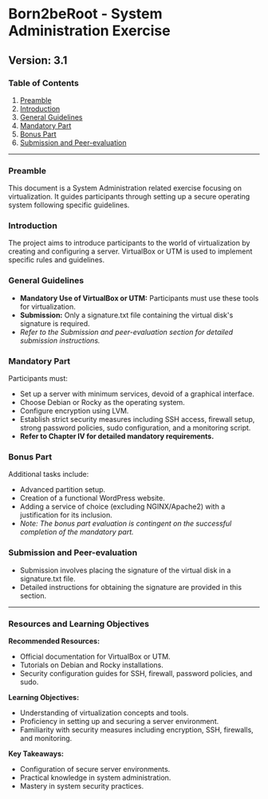 # Born2beRoot - System Administration Exercise

## Version: 3.1

### Table of Contents
1. [Preamble](#preamble)
2. [Introduction](#introduction)
3. [General Guidelines](#general-guidelines)
4. [Mandatory Part](#mandatory-part)
5. [Bonus Part](#bonus-part)
6. [Submission and Peer-evaluation](#submission-and-peer-evaluation)

---

### Preamble
This document is a System Administration related exercise focusing on virtualization. It guides participants through setting up a secure operating system following specific guidelines.

### Introduction
The project aims to introduce participants to the world of virtualization by creating and configuring a server. VirtualBox or UTM is used to implement specific rules and guidelines.

### General Guidelines
- **Mandatory Use of VirtualBox or UTM:** Participants must use these tools for virtualization.
- **Submission:** Only a signature.txt file containing the virtual disk's signature is required.
- *Refer to the Submission and peer-evaluation section for detailed submission instructions.*

### Mandatory Part
Participants must:
- Set up a server with minimum services, devoid of a graphical interface.
- Choose Debian or Rocky as the operating system.
- Configure encryption using LVM.
- Establish strict security measures including SSH access, firewall setup, strong password policies, sudo configuration, and a monitoring script.
- **Refer to Chapter IV for detailed mandatory requirements.**

### Bonus Part
Additional tasks include:
- Advanced partition setup.
- Creation of a functional WordPress website.
- Adding a service of choice (excluding NGINX/Apache2) with a justification for its inclusion.
- *Note: The bonus part evaluation is contingent on the successful completion of the mandatory part.*

### Submission and Peer-evaluation
- Submission involves placing the signature of the virtual disk in a signature.txt file.
- Detailed instructions for obtaining the signature are provided in this section.

---

### Resources and Learning Objectives
**Recommended Resources:**
- Official documentation for VirtualBox or UTM.
- Tutorials on Debian and Rocky installations.
- Security configuration guides for SSH, firewall, password policies, and sudo.

**Learning Objectives:**
- Understanding of virtualization concepts and tools.
- Proficiency in setting up and securing a server environment.
- Familiarity with security measures including encryption, SSH, firewalls, and monitoring.

**Key Takeaways:**
- Configuration of secure server environments.
- Practical knowledge in system administration.
- Mastery in system security practices.


